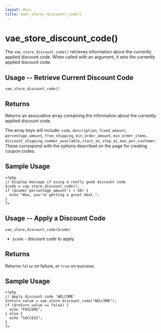 ```yaml
---
layout: docs
title: vae\_store\_discount\_code()
---
```


# vae\_store\_discount\_code()

The `vae_store_discount_code()` retrieves information about the
currently applied discount code. When called with an argument, it sets
the currently applied discount code.

## Usage -- Retrieve Current Discount Code

`vae_store_discount_code()`

## Returns

Returns an associative array containing the information about the
currently applied discount code.

The array keys will include: `code`, `description`, `fixed_amount`,
`percentage_amount`, `free_shipping`, `min_order_amount`,
`min_order_items`, `discount_shipping`, `number_available`, `start_at`,
`stop_at`, `max_per_customer`. These correspond with the options
described on the page for creating coupon codes.

## Sample Usage

    <?php
    // Display message if using a really good discount code
    $code = vae_store_discount_code();
    if ($code['percentage_amount'] > 50) {
      echo "Wow, you're getting a great deal.";
    }
    ?>

## Usage -- Apply a Discount Code

`vae_store_discount_code($code)`

-   `$code` - discount code to apply.

## Returns

Returns `false` on failure, or `true` on success.

## Sample Usage

    <?php
    // Apply discount code 'WELCOME'
    $return_value = vae_store_discount_code("WELCOME");
    if ($return_value == false) {
      echo "FAILURE";
    } else {
      echo "SUCCESS";
    }
    ?>
